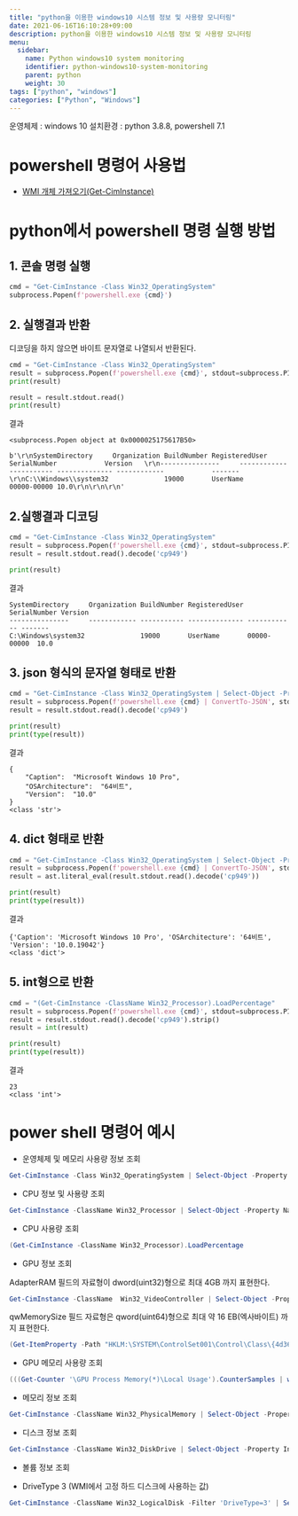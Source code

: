 ```yaml
---
title: "python을 이용한 windows10 시스템 정보 및 사용량 모니터링"
date: 2021-06-16T16:10:28+09:00
description: python을 이용한 windows10 시스템 정보 및 사용량 모니터링
menu:
  sidebar:
    name: Python windows10 system monitoring
    identifier: python-windows10-system-monitoring
    parent: python
    weight: 30
tags: ["python", "windows"]
categories: ["Python", "Windows"]
---
```




운영체제 : windows 10
설치환경 : python 3.8.8, powershell 7.1

# powershell 명령어 사용법

- [WMI 개체 가져오기(Get-CimInstance)](https://docs.microsoft.com/ko-kr/powershell/scripting/samples/getting-wmi-objects--get-ciminstance-?view=powershell-7.1)

# python에서 powershell 명령 실행 방법

## 1. 콘솔 명령 실행

```python
cmd = "Get-CimInstance -Class Win32_OperatingSystem"
subprocess.Popen(f'powershell.exe {cmd}')
```

## 2. 실행결과 반환

디코딩을 하지 않으면 바이트 문자열로 나열되서 반환된다.

```python
cmd = "Get-CimInstance -Class Win32_OperatingSystem"
result = subprocess.Popen(f'powershell.exe {cmd}', stdout=subprocess.PIPE)
print(result)

result = result.stdout.read()
print(result)

```

결과

```shell
<subprocess.Popen object at 0x0000025175617B50>

b'\r\nSystemDirectory     Organization BuildNumber RegisteredUser SerialNumber            Version   \r\n---------------     ------------ ----------- -------------- ------------            -------   
\r\nC:\\Windows\\system32              19000       UserName         00000-00000 10.0\r\n\r\n\r\n'
```

## 2.실행결과 디코딩

```python
cmd = "Get-CimInstance -Class Win32_OperatingSystem"
result = subprocess.Popen(f'powershell.exe {cmd}', stdout=subprocess.PIPE)
result = result.stdout.read().decode('cp949')

print(result)
```

결과

```shell
SystemDirectory     Organization BuildNumber RegisteredUser SerialNumber Version
---------------     ------------ ----------- -------------- ------------ -------
C:\Windows\system32              19000       UserName       00000-00000  10.0
```

## 3. json 형식의 문자열 형태로 반환

```python
cmd = "Get-CimInstance -Class Win32_OperatingSystem | Select-Object -Property Caption, OSArchitecture, Version"
result = subprocess.Popen(f'powershell.exe {cmd} | ConvertTo-JSON', stdout=subprocess.PIPE)
result = result.stdout.read().decode('cp949')

print(result)
print(type(result))
```

결과

```shell
{
    "Caption":  "Microsoft Windows 10 Pro",
    "OSArchitecture":  "64비트",
    "Version":  "10.0"
}
<class 'str'>
```

## 4. dict 형태로 반환

```python
cmd = "Get-CimInstance -Class Win32_OperatingSystem | Select-Object -Property Caption, OSArchitecture, Version"
result = subprocess.Popen(f'powershell.exe {cmd} | ConvertTo-JSON', stdout=subprocess.PIPE)
result = ast.literal_eval(result.stdout.read().decode('cp949'))

print(result)
print(type(result))
```

결과

```shell
{'Caption': 'Microsoft Windows 10 Pro', 'OSArchitecture': '64비트', 'Version': '10.0.19042'}
<class 'dict'>
```

## 5. int형으로 반환
```python
cmd = "(Get-CimInstance -ClassName Win32_Processor).LoadPercentage"
result = subprocess.Popen(f'powershell.exe {cmd}', stdout=subprocess.PIPE)
result = result.stdout.read().decode('cp949').strip()
result = int(result)

print(result)
print(type(result))
```

결과

```shell
23
<class 'int'>
```


# power shell 명령어 예시

* 운영체제 및 메모리 사용량 정보 조회

```powershell
Get-CimInstance -Class Win32_OperatingSystem | Select-Object -Property Caption, OSArchitecture, Version, TotalVisibleMemorySize, FreePhysicalMemory
```

* CPU 정보 및 사용량 조회

```powershell
Get-CimInstance -ClassName Win32_Processor | Select-Object -Property Name, MaxClockSpeed, LoadPercentage
```

* CPU 사용량 조회

```powershell
(Get-CimInstance -ClassName Win32_Processor).LoadPercentage
```

* GPU 정보 조회

AdapterRAM 필드의 자료형이 dword(uint32)형으로 최대 4GB 까지 표현한다.

```powershell
Get-CimInstance -ClassName  Win32_VideoController | Select-Object -Property Name, AdapterRAM
```

qwMemorySize 필드 자료형은 qword(uint64)형으로 최대 약 16 EB(엑사바이트) 까지 표현한다.

```powershell
(Get-ItemProperty -Path "HKLM:\SYSTEM\ControlSet001\Control\Class\{4d36e968-e325-11ce-bfc1-08002be10318}\0*" -Name HardwareInformation.qwMemorySize -ErrorAction SilentlyContinue)."HardwareInformation.qwMemorySize"
```

* GPU 메모리 사용량 조회

```powershell
(((Get-Counter '\GPU Process Memory(*)\Local Usage').CounterSamples | where CookedValue).CookedValue | measure -sum).sum
```

* 메모리 정보 조회

```powershell
Get-CimInstance -ClassName Win32_PhysicalMemory | Select-Object -Property Manufacturer, PartNumber, Speed, Capacity
```

* 디스크 정보 조회

```powershell
Get-CimInstance -ClassName Win32_DiskDrive | Select-Object -Property Index, Model, Size
```

* 볼륨 정보 조회

- DriveType 3 (WMI에서 고정 하드 디스크에 사용하는 값)

```powershell
Get-CimInstance -ClassName Win32_LogicalDisk -Filter 'DriveType=3' | Select-Object -Property Name, FileSystem, Size, FreeSpace
```
